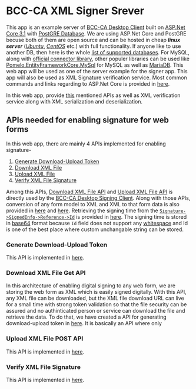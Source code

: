 # BCC-CA XML Signer Srever

This app is an example server of [BCC-CA Desktop Client](https://github.com/AbrarJahin/BCC-CA_XMLSigningClient) built on [ASP.Net Core 3.1](https://dotnet.microsoft.com/download/dotnet-core/3.1) with [PostGRE Database](https://www.postgresql.org/). We are using ASP.Net Core and PostGRE becuse both of them are open source and can be hosted in cheap ***linux server*** ([*Ubuntu*](https://docs.microsoft.com/en-us/aspnet/core/host-and-deploy/linux-nginx?view=aspnetcore-3.1), [*CentOS*](https://www.vultr.com/docs/how-to-deploy-a-net-core-web-application-on-centos-7) etc.) with full functionality. If anyone like to use another DB, then here is the whole [list of supported databases](https://docs.microsoft.com/en-us/ef/core/providers/?tabs=dotnet-core-cli#current-providers). For MySQL, along with [official connector library](https://dev.mysql.com/doc/connector-net/en/connector-net-entityframework-core.html), other populer libraries can be used like [Pomelo.EntityFrameworkCore.MySql](https://github.com/PomeloFoundation/Pomelo.EntityFrameworkCore.MySql) for MySQL as well as [MariaDB](https://mariadb.org/).
This web app will be used as one of the server example for the signer  app. This app will also be used as XML Signature verification service. Most common commands and links regarding to ASP.Net Core is provided in [here](.doc/Links%20and%20Commands.md).

In this web app,  provide [this](https://github.com/AbrarJahin/BCC-CA_XMLSigningClient#installation-and-deployment) mentioned APIs as well as XML verification service along with XML serialization and deserialization.

## APIs needed for enabling signature for web forms
In this web app, there are mainly 4 APIs implemented for enabling signature-

1. [Generate Download-Upload Token](#generate-download-upload-token)
2. [Download XML File](#download-xml-file-get-api)
3. [Upload XML File](#upload-xml-file-post-api)
4. [Verify XML File Signature](#verify-xml-file-signature)

Among this APIs, [Download XML File API](#download-xml-file-get-api) and [Upload XML File API](#upload-xml-file-post-api) is directly used by the [BCC-CA Desktop Signing Client](https://github.com/AbrarJahin/BCC-CA_XMLSigningClient#api-list-needed-in-the-server).
Along with those APIs, conversion of any form model to XML and XML to that form data is also provided in [here](./Library/Adapter.cs#L39) and [here](./Library/Adapter.cs#L52). Retrieving the signing time from the [`Signature->SignedInfo->Reference->Id`]() is provided in [here](./Library/Adapter.cs#L22). The signing time is stored in [base64](https://en.wikipedia.org/wiki/Base64) format because `Id` field does not support any [whitespace](https://en.wikipedia.org/wiki/Whitespace_character) and Id is one of the best place where custom unchangable string can be stored.

### Generate Download-Upload Token
This API is implemented in [here](./Controllers/api/XmlFilesController.cs#L114).

### Download XML File Get API
In this architecture of enabling digital signing to any web form, we are storing the web form as XML which is easily signed digitally. With this API, any XML file can be downloaded, but the XML file download URL can live for a small time with strong token validation so that the file security can be assured and no authinticated person or service can download the file and retrieve the data. To do that, we have created a API for generating download-upload token in [here](./Controllers/api/XmlFilesController.cs#L132). It is basically an API where only 

### Upload XML File POST API
This API is implemented in [here](./Controllers/api/XmlFilesController.cs#L68).

### Verify XML File Signature
This API is implemented in [here](./Controllers/api/XmlFilesController.cs#L35).
